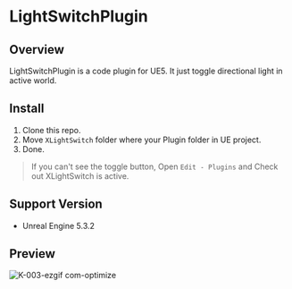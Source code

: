 # LightSwitchPlugin

## Overview
LightSwitchPlugin is a code plugin for UE5. It just toggle directional light in active world.

## Install
1. Clone this repo.
2. Move `XLightSwitch` folder where your Plugin folder in UE project.
3. Done.
> If you can't see the toggle button, Open `Edit - Plugins` and Check out XLightSwitch is active.

## Support Version
- Unreal Engine 5.3.2

## Preview
![K-003-ezgif com-optimize](https://github.com/user-attachments/assets/a0f81eb1-e1e9-4532-a66e-7a3a010c4e38)
